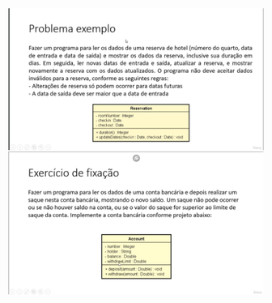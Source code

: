 <img src="../imagens/excessoes_personalizadas.png">
<img src="../imagens/excessoesPersonalizadasExercicio.png">
